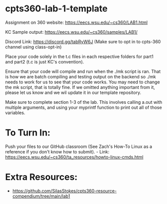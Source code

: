 # cpts360-lab-1-template

Assignment on 360 website: https://eecs.wsu.edu/~cs360/LAB1.html

KC Sample output: https://eecs.wsu.edu/~cs360/samples/LAB1/

Discord Link: https://discord.gg/tabRyW6J (Make sure to opt in to cpts-360 channel using class-opt-in)

Place your code solely in the t.c files in each respective folders for part1 and part2 (t.c is just KC's convention). 

Ensure that your code will compile and run when the ./mk script is ran. That is how we are batch compiling and testing output on the backend so ./mk needs to work for us to see that your code works. You may need to change the mk script, that is totally fine. If we omitted anything important from it, please let us know and we wil update it in our template repository. 

Make sure to complete section 1-3 of the lab. This involves calling a.out with multiple arguments, and using your myprintf function to print out all of those variables.

# To Turn In:
Push your files to our GitHub classroom (See Zach's How-To Linux as a reference if you don't know how to submit). 
    - Link: https://eecs.wsu.edu/~cs360/ta_resources/howto-linux-cmds.html


# Extra Resources:
- https://github.com/SilasStokes/cpts360-resource-compendium/tree/main/lab1
